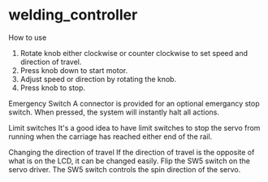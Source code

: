 # welding_controller

How to use
1. Rotate knob either clockwise or counter clockwise to set speed and direction of travel.
2. Press knob down to start motor.
3. Adjust speed or direction by rotating the knob.
4. Press knob to stop.

Emergency Switch
A connector is provided for an optional emergancy stop switch. When pressed, the system will instantly halt all actions. 

Limit switches
It's a good idea to have limit switches to stop the servo from running when the carriage has reached either end of the rail.

Changing the direction of travel
If the direction of travel is the opposite of what is on the LCD, it can be changed easily.
Flip the SW5 switch on the servo driver. The SW5 switch controls the spin direction of the servo.


